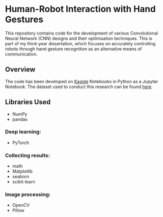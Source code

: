 # Human-Robot Interaction with Hand Gestures
This repository contains code for the development of various Convolutional Neural Network (CNN) designs and their optimisation techniques. This is part of my third-year dissertation, which focuses on accurately controlling robots through hand gesture recognition as an alternative means of communication.


## Overview
The code has been developed on [Kaggle](https://www.kaggle.com/) Notebooks in Python as a Jupyter Notebook. The dataset used to conduct this research can be found [here](https://www.kaggle.com/datasets/roobansappani/hand-gesture-recognition).

## Libraries Used
* NumPy
* pandas
### Deep learning:
* PyTorch
### Collecting results:
* math
* Matplotlib
* seaborn
* scikit-learn
### Image processing:
* OpenCV
* Pillow

